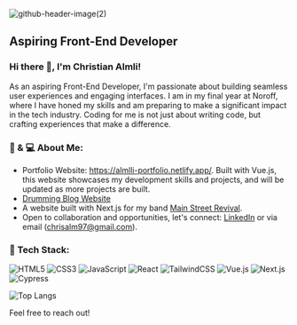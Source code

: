 ![github-header-image(2)](https://github.com/chralmli/chralmli/assets/59100233/dc06609f-3e0b-4b60-b2db-faf1e886a2c5)
## Aspiring Front-End Developer

### Hi there 👋, I'm Christian Almli!

As an aspiring Front-End Developer, I'm passionate about building seamless user experiences and engaging interfaces. I am in my final year at Noroff, where I have honed my skills and am preparing to make a significant impact in the tech industry. Coding for me is not just about writing code, but crafting experiences that make a difference.

### 🥁 & 💻 About Me:
- Portfolio Website: https://almlli-portfolio.netlify.app/. Built with Vue.js, this website showcases my development skills and projects, and will be updated as more projects are built.
- [Drumming Blog Website](https://taupe-medovik-72ed9d.netlify.app/)
- A website built with Next.js for my band [Main Street Revival](https://www.msrbandofficial.com/).
- Open to collaboration and opportunities, let's connect: [LinkedIn](https://linkedin.com/in/christian-almli-4b82b8196) or via email (chrisalm97@gmail.com).

### 🚀 Tech Stack:
![HTML5](https://img.shields.io/badge/-HTML5-%23E34F26?style=flat&logo=html5&logoColor=white)
![CSS3](https://img.shields.io/badge/-CSS3-%231572B6?style=flat&logo=css3)
![JavaScript](https://img.shields.io/badge/-JavaScript-%23F7DF1E?style=flat&logo=javascript&logoColor=black)
![React](https://img.shields.io/badge/-React-%2361DAFB?style=flat&logo=react&logoColor=white)
![TailwindCSS](https://img.shields.io/badge/-TailwindCSS-%2338B2AC?style=flat&logo=tailwind-css&logoColor=white)
![Vue.js](https://img.shields.io/badge/-Vue.js-%234FC08D?style=flat&logo=vue.js&logoColor=white)
![Next.js](https://img.shields.io/badge/-Next.js-%23000000?style=flat&logo=next.js&logoColor=white)
![Cypress](https://img.shields.io/badge/-Cypress-%2317202C?style=flat&logo=cypress&logoColor=white)

![Top Langs](https://github-readme-stats.vercel.app/api/top-langs/?username=chralmli&layout=compact)


Feel free to reach out!
